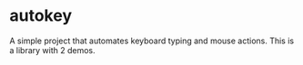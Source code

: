 # autokey
A simple project that automates keyboard typing and mouse actions.
This is a library with 2 demos.
